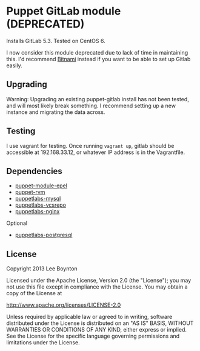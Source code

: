 Puppet GitLab module (DEPRECATED)
==============

Installs GitLab 5.3. Tested on CentOS 6.

I now consider this module deprecated due to lack of time in maintaining this. I'd recommend [Bitnami](http://bitnami.com/stack/gitlab) instead if you want to be able to set up Gitlab easily.

Upgrading
--------------
Warning: Upgrading an existing puppet-gitlab install has not been tested, and will most likely break something. I recommend setting up a new instance and migrating the data across.

Testing
--------------
I use vagrant for testing. Once running `vagrant up`, gitlab should be accessible at 192.168.33.12, or whatever IP address is in the Vagrantfile.

Dependencies
--------------
* [puppet-module-epel](https://github.com/stahnma/puppet-module-epel)
* [puppet-rvm](https://github.com/blt04/puppet-rvm)
* [puppetlabs-mysql](https://github.com/puppetlabs/puppetlabs-mysql)
* [puppetlabs-vcsrepo](https://github.com/puppetlabs/puppetlabs-vcsrepo)
* [puppetlabs-nginx](https://github.com/puppetlabs/puppetlabs-nginx)

Optional
* [puppetlabs-postgresql](https://forge.puppetlabs.com/puppetlabs/postgresql)

License
-------------
Copyright 2013 Lee Boynton

Licensed under the Apache License, Version 2.0 (the "License");
you may not use this file except in compliance with the License.
You may obtain a copy of the License at

http://www.apache.org/licenses/LICENSE-2.0

Unless required by applicable law or agreed to in writing, software
distributed under the License is distributed on an "AS IS" BASIS,
WITHOUT WARRANTIES OR CONDITIONS OF ANY KIND, either express or implied.
See the License for the specific language governing permissions and
limitations under the License.
